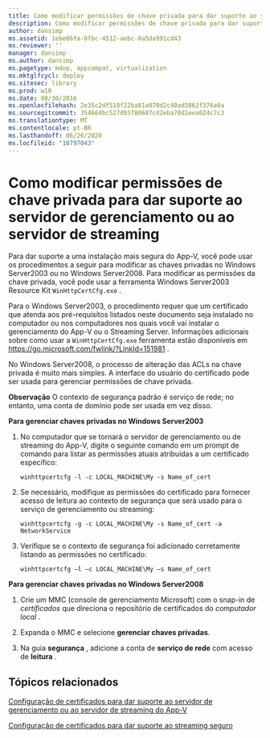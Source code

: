 ```yaml
---
title: Como modificar permissões de chave privada para dar suporte ao servidor de gerenciamento ou ao servidor de streaming
description: Como modificar permissões de chave privada para dar suporte ao servidor de gerenciamento ou ao servidor de streaming
author: dansimp
ms.assetid: 1ebe86fa-0fbc-4512-aebc-0a5da991cd43
ms.reviewer: ''
manager: dansimp
ms.author: dansimp
ms.pagetype: mdop, appcompat, virtualization
ms.mktglfcycl: deploy
ms.sitesec: library
ms.prod: w10
ms.date: 08/30/2016
ms.openlocfilehash: 2e35c2df518f22ba81a070d2c40ad3862f376a6a
ms.sourcegitcommit: 354664bc527d93f80687cd2eba70d1eea024c7c3
ms.translationtype: MT
ms.contentlocale: pt-BR
ms.lasthandoff: 06/26/2020
ms.locfileid: "10797043"
---
```

# Como modificar permissões de chave privada para dar suporte ao servidor de gerenciamento ou ao servidor de streaming


Para dar suporte a uma instalação mais segura do App-V, você pode usar os procedimentos a seguir para modificar as chaves privadas no Windows Server2003 ou no Windows Server2008. Para modificar as permissões da chave privada, você pode usar a ferramenta Windows Server2003 Resource Kit `WinHttpCertCfg.exe` .

Para o Windows Server2003, o procedimento requer que um certificado que atenda aos pré-requisitos listados neste documento seja instalado no computador ou nos computadores nos quais você vai instalar o gerenciamento do App-V ou o Streaming Server. Informações adicionais sobre como usar a `WinHttpCertCfg.exe` ferramenta estão disponíveis em <https://go.microsoft.com/fwlink/?LinkId=151981> .

No Windows Server2008, o processo de alteração das ACLs na chave privada é muito mais simples. A interface do usuário do certificado pode ser usada para gerenciar permissões de chave privada.

**Observação**  O contexto de segurança padrão é serviço de rede; no entanto, uma conta de domínio pode ser usada em vez disso.

 

**Para gerenciar chaves privadas no Windows Server2003**

1.  No computador que se tornará o servidor de gerenciamento ou de streaming do App-V, digite o seguinte comando em um prompt de comando para listar as permissões atuais atribuídas a um certificado específico:

    `winhttpcertcfg -l -c LOCAL_MACHINE\My -s Name_of_cert`

2.  Se necessário, modifique as permissões do certificado para fornecer acesso de leitura ao contexto de segurança que será usado para o serviço de gerenciamento ou streaming:

    `winhttpcertcfg -g -c LOCAL_MACHINE\My -s Name_of_cert -a NetworkService`

3.  Verifique se o contexto de segurança foi adicionado corretamente listando as permissões no certificado:

    `winhttpcertcfg –l –c LOCAL_MACHINE\My –s Name_of_cert`

**Para gerenciar chaves privadas no Windows Server2008**

1.  Crie um MMC (console de gerenciamento Microsoft) com o snap-in de *certificados* que direciona o repositório de certificados do *computador local* .

2.  Expanda o MMC e selecione **gerenciar chaves privadas**.

3.  Na guia **segurança** , adicione a conta de **serviço de rede** com acesso de **leitura** .

## Tópicos relacionados


[Configuração de certificados para dar suporte ao servidor de gerenciamento ou ao servidor de streaming do App-V](configuring-certificates-to-support-app-v-management-server-or-streaming-server.md)

[Configuração de certificados para dar suporte ao streaming seguro](configuring-certificates-to-support-secure-streaming.md)

 

 





